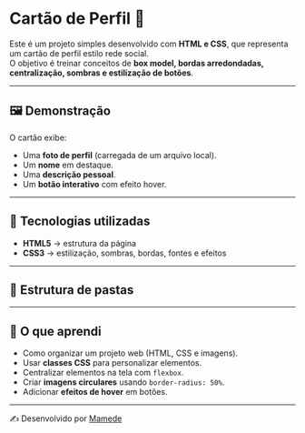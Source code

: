 # Cartão de Perfil 🎴

Este é um projeto simples desenvolvido com **HTML e CSS**, que representa um cartão de perfil estilo rede social.  
O objetivo é treinar conceitos de **box model, bordas arredondadas, centralização, sombras e estilização de botões**.

---

## 🖼️ Demonstração
O cartão exibe:
- Uma **foto de perfil** (carregada de um arquivo local).
- Um **nome** em destaque.
- Uma **descrição pessoal**.
- Um **botão interativo** com efeito hover.

---

## 🚀 Tecnologias utilizadas
- **HTML5** → estrutura da página  
- **CSS3** → estilização, sombras, bordas, fontes e efeitos  

---

## 📂 Estrutura de pastas

---

## 📖 O que aprendi
- Como organizar um projeto web (HTML, CSS e imagens).  
- Usar **classes CSS** para personalizar elementos.  
- Centralizar elementos na tela com `flexbox`.  
- Criar **imagens circulares** usando `border-radius: 50%`.  
- Adicionar **efeitos de hover** em botões.  

---

✍️ Desenvolvido por [Mamede](https://github.com/mamede00)
